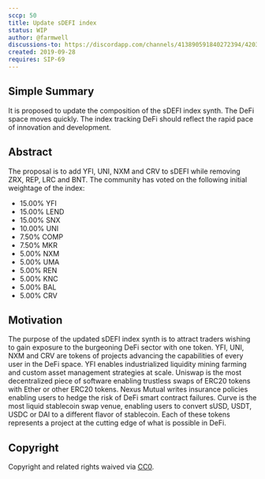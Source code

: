 ```yaml
---
sccp: 50
title: Update sDEFI index
status: WIP
author: @farmwell
discussions-to: https://discordapp.com/channels/413890591840272394/420345203270877185/756237055280939138
created: 2019-09-28
requires: SIP-69
---
```


<!--You can leave these HTML comments in your merged SIP and delete the visible duplicate text guides, they will not appear and may be helpful to refer to if you edit it again. This is the suggested template for new SCCPs. Note that an SCCP number will be assigned by an editor. When opening a pull request to submit your SCCP, please use an abbreviated title in the filename, `sccp-draft_title_abbrev.md`. The title should be 44 characters or less.-->

## Simple Summary
<!--"If you can't explain it simply, you don't understand it well enough." Provide a simplified and layman-accessible explanation of the SCCP.-->
It is proposed to update the composition of the sDEFI index synth. The DeFi space moves quickly. The index tracking DeFi should reflect the rapid pace of innovation and development.

## Abstract
<!--A short (~200 word) description of the variable change proposed.-->
The proposal is to add YFI, UNI, NXM and CRV to sDEFI while removing ZRX, REP, LRC and BNT. The community has voted on the following initial weightage of the index:
  - 15.00%	YFI
  - 15.00%	LEND
  - 15.00%	SNX
  - 10.00%	UNI
  - 7.50%	COMP
  - 7.50%	MKR
  - 5.00%	NXM
  - 5.00%	UMA
  - 5.00%	REN
  - 5.00%	KNC
  - 5.00%	BAL
  - 5.00%	CRV

## Motivation
<!--The motivation is critical for SCCPs that want to update variables within Synthetix. It should clearly explain why the existing variable is not incentive aligned. SCCP submissions without sufficient motivation may be rejected outright.-->
The purpose of the updated sDEFI index synth is to attract traders wishing to gain exposure to the burgeoning DeFi sector with one token. YFI, UNI, NXM and CRV are tokens of projects advancing the capabilities of every user in the DeFi space. YFI enables industrialized liquidity mining farming and custom asset management strategies at scale. Uniswap is the most decentralized piece of software enabling trustless swaps of ERC20 tokens with Ether or other ERC20 tokens. Nexus Mutual writes insurance policies enabling users to hedge the risk of DeFi smart contract failures. Curve is the most liquid stablecoin swap venue, enabling users to convert sUSD, USDT, USDC or DAI to a different flavor of stablecoin. Each of these tokens represents a project at the cutting edge of what is possible in DeFi. 


## Copyright
Copyright and related rights waived via [CC0](https://creativecommons.org/publicdomain/zero/1.0/).
